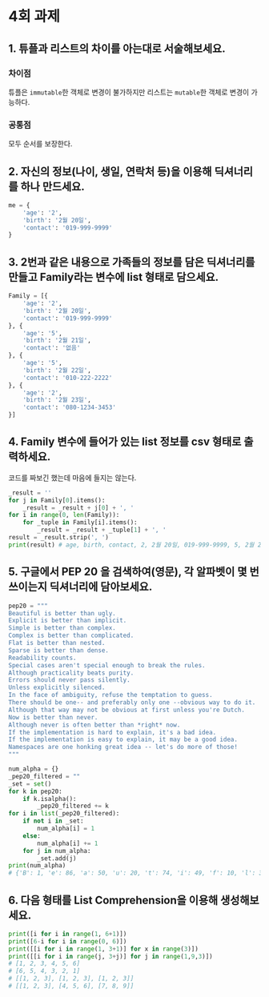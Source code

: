 # 4회 과제
## 1. 튜플과 리스트의 차이를 아는대로 서술해보세요.
### 차이점
튜플은 `immutable`한 객체로 변경이 불가하지만
리스트는 `mutable`한 객체로 변경이 가능하다.
### 공통점
모두 순서를 보장한다.

## 2. 자신의 정보(나이, 생일, 연락처 등)을 이용해 딕셔너리를 하나 만드세요.
```python
me = {
    'age': '2',
    'birth': '2월 20일',
    'contact': '019-999-9999'
}
```

## 3. 2번과 같은 내용으로 가족들의 정보를 담은 딕셔너리를 만들고 Family라는 변수에 list 형태로 담으세요.
```python
Family = [{
    'age': '2',
    'birth': '2월 20일',
    'contact': '019-999-9999'
}, {
    'age': '5',
    'birth': '2월 21일',
    'contact': '없음'
}, {
    'age': '5',
    'birth': '2월 22일',
    'contact': '010-222-2222'
}, {
    'age': '2',
    'birth': '2월 23일',
    'contact': '080-1234-3453'
}]
```

## 4. Family 변수에 들어가 있는 list 정보를 csv 형태로 출력하세요.
코드를 짜보긴 했는데 마음에 들지는 않는다.
```python
_result = ''
for j in Family[0].items():
    _result = _result + j[0] + ', '
for i in range(0, len(Family)):
    for _tuple in Family[i].items():
        _result = _result + _tuple[1] + ', '
result = _result.strip(', ')
print(result) # age, birth, contact, 2, 2월 20일, 019-999-9999, 5, 2월 21일, 없음, 5, 2월 22일, 010-222-2222, 2, 2월 23일, 080-1234-3453
```

## 5. 구글에서 PEP 20 을 검색하여(영문), 각 알파벳이 몇 번 쓰이는지 딕셔너리에 담아보세요.
```python
pep20 = """
Beautiful is better than ugly.
Explicit is better than implicit.
Simple is better than complex.
Complex is better than complicated.
Flat is better than nested.
Sparse is better than dense.
Readability counts.
Special cases aren't special enough to break the rules.
Although practicality beats purity.
Errors should never pass silently.
Unless explicitly silenced.
In the face of ambiguity, refuse the temptation to guess.
There should be one-- and preferably only one --obvious way to do it.
Although that way may not be obvious at first unless you're Dutch.
Now is better than never.
Although never is often better than *right* now.
If the implementation is hard to explain, it's a bad idea.
If the implementation is easy to explain, it may be a good idea.
Namespaces are one honking great idea -- let's do more of those!
"""

num_alpha = {}
_pep20_filtered = ""
_set = set()
for k in pep20:
    if k.isalpha():
        _pep20_filtered += k
for i in list(_pep20_filtered):
    if not i in _set:
        num_alpha[i] = 1
    else:
        num_alpha[i] += 1
    for j in num_alpha:
        _set.add(j)
print(num_alpha)
# {'B': 1, 'e': 86, 'a': 50, 'u': 20, 't': 74, 'i': 49, 'f': 10, 'l': 33, 's': 42, 'b': 19, 'r': 31, 'h': 29, 'n': 38, 'g': 11, 'y': 15, 'E': 2, 'x': 6, 'p': 20, 'c': 16, 'm': 15, 'S': 3, 'o': 41, 'C': 1, 'd': 16, 'F': 1, 'R': 1,'k': 2, 'A': 3, 'v': 5, 'U': 1, 'I': 3, 'T': 1, 'w': 4, 'D': 1, 'N': 2}

```

## 6. 다음 형태를 List Comprehension을 이용해 생성해보세요.
```python
print([i for i in range(1, 6+1)])
print([6-i for i in range(0, 6)])
print([[i for i in range(1, 3+1)] for x in range(3)])
print([[i for i in range(j, 3+j)] for j in range(1,9,3)])
# [1, 2, 3, 4, 5, 6]
# [6, 5, 4, 3, 2, 1]
# [[1, 2, 3], [1, 2, 3], [1, 2, 3]]
# [[1, 2, 3], [4, 5, 6], [7, 8, 9]]
```